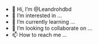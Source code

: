 - 👋 Hi, I’m @Leandrohdbd
- 👀 I’m interested in ...
- 🌱 I’m currently learning ...
- 💞️ I’m looking to collaborate on ...
- 📫 How to reach me ...

<!---
Leandrohdbd/Leandrohdbd is a ✨ special ✨ repository because its `README.md` (this file) appears on your GitHub profile.
You can click the Preview link to take a look at your changes.
--->
